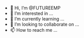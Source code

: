 - 👋 Hi, I’m @FUTUREEMP
- 👀 I’m interested in ...
- 🌱 I’m currently learning ...
- 💞️ I’m looking to collaborate on ...
- 📫 How to reach me ...

<!---
FUTUREEMP/FUTUREEMP is a ✨ special ✨ repository because its `README.md` (this file) appears on your GitHub profile.
You can click the Preview link to take a look at your changes.
--->
